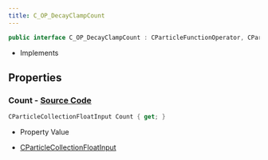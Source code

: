 ```yaml
---
title: C_OP_DecayClampCount
---
```


```csharp
public interface C_OP_DecayClampCount : CParticleFunctionOperator, CParticleFunction, ISchemaClass<CParticleFunction>, ISchemaClass<CParticleFunctionOperator>, ISchemaClass<C_OP_DecayClampCount>, ISchemaField, ISchemaClass, INativeHandle
```

- Implements

## Properties

### **Count** - [Source Code](https://github.com/swiftly-solution/swiftlys2/blob/main/managed/src/SwiftlyS2.Generated/Schemas/Interfaces/C_OP_DecayClampCount.cs#L16)

```csharp
CParticleCollectionFloatInput Count { get; }
```

- Property Value

- [CParticleCollectionFloatInput](/docs/api/shared/schemadefinitions/cparticlecollectionfloatinput)

